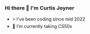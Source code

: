 ### Hi there 👋 I'm Curtis Joyner
- ⚡ I've been coding since mid 2022
- 🌱 I’m currently taking CS50x
